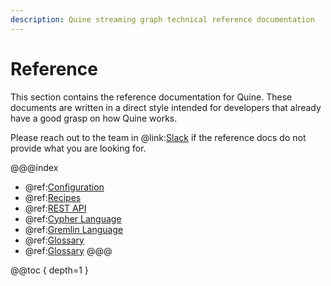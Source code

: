 ```yaml
---
description: Quine streaming graph technical reference documentation
---
```

# Reference

This section contains the reference documentation for Quine. These documents are written in a direct style intended for developers that already have a good grasp on how Quine works.

Please reach out to the team in @link:[Slack](https://quine-io.slack.com/ssb/redirect) if the reference docs do not provide what you are looking for.

@@@index

* @ref:[Configuration](configuration.md)
* @ref:[Recipes](recipe-ref-manual.md)
* @ref:[REST API](rest-api.md)
* @ref:[Cypher Language](cypher/cypher-language.md)
* @ref:[Gremlin Language](gremlin-language.md)
* @ref:[Glossary](glossary.md)
* @ref:[Glossary](reify-time.md)
@@@

@@toc { depth=1 }
